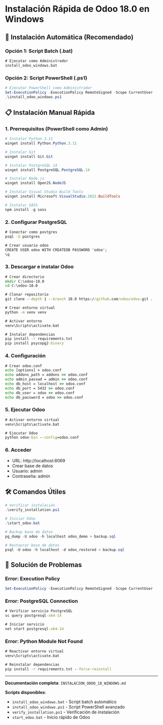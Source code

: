 # Instalación Rápida de Odoo 18.0 en Windows

## 🚀 Instalación Automática (Recomendado)

### Opción 1: Script Batch (.bat)
```cmd
# Ejecutar como Administrador
install_odoo_windows.bat
```

### Opción 2: Script PowerShell (.ps1)
```powershell
# Ejecutar PowerShell como Administrador
Set-ExecutionPolicy -ExecutionPolicy RemoteSigned -Scope CurrentUser
.\install_odoo_windows.ps1
```

## 📋 Instalación Manual Rápida

### 1. Prerrequisitos (PowerShell como Admin)
```powershell
# Instalar Python 3.11
winget install Python.Python.3.11

# Instalar Git
winget install Git.Git

# Instalar PostgreSQL 14
winget install PostgreSQL.PostgreSQL.14

# Instalar Node.js
winget install OpenJS.NodeJS

# Instalar Visual Studio Build Tools
winget install Microsoft.VisualStudio.2022.BuildTools

# Instalar SASS
npm install -g sass
```

### 2. Configurar PostgreSQL
```cmd
# Conectar como postgres
psql -U postgres

# Crear usuario odoo
CREATE USER odoo WITH CREATEDB PASSWORD 'odoo';
\q
```

### 3. Descargar e instalar Odoo
```cmd
# Crear directorio
mkdir C:\odoo-18.0
cd C:\odoo-18.0

# Clonar repositorio
git clone --depth 1 --branch 18.0 https://github.com/odoo/odoo.git .

# Crear entorno virtual
python -m venv venv

# Activar entorno
venv\Scripts\activate.bat

# Instalar dependencias
pip install -r requirements.txt
pip install psycopg2-binary
```

### 4. Configuración
```cmd
# Crear odoo.conf
echo [options] > odoo.conf
echo addons_path = addons >> odoo.conf
echo admin_passwd = admin >> odoo.conf
echo db_host = localhost >> odoo.conf
echo db_port = 5432 >> odoo.conf
echo db_user = odoo >> odoo.conf
echo db_password = odoo >> odoo.conf
```

### 5. Ejecutar Odoo
```cmd
# Activar entorno virtual
venv\Scripts\activate.bat

# Ejecutar Odoo
python odoo-bin --config=odoo.conf
```

### 6. Acceder
- URL: http://localhost:8069
- Crear base de datos
- Usuario: admin
- Contraseña: admin

## 🛠️ Comandos Útiles

```powershell
# Verificar instalación
.\verify_installation.ps1

# Iniciar Odoo
.\start_odoo.bat

# Backup base de datos
pg_dump -U odoo -h localhost odoo_demo > backup.sql

# Restaurar base de datos
psql -U odoo -h localhost -d odoo_restored < backup.sql
```

## 🔧 Solución de Problemas

### Error: Execution Policy
```powershell
Set-ExecutionPolicy -ExecutionPolicy RemoteSigned -Scope CurrentUser
```

### Error: PostgreSQL Connection
```cmd
# Verificar servicio PostgreSQL
sc query postgresql-x64-14

# Iniciar servicio
net start postgresql-x64-14
```

### Error: Python Module Not Found
```cmd
# Reactivar entorno virtual
venv\Scripts\activate.bat

# Reinstalar dependencias
pip install -r requirements.txt --force-reinstall
```

---

**Documentación completa**: `INSTALACION_ODOO_18_WINDOWS.md`

**Scripts disponibles**:
- `install_odoo_windows.bat` - Script batch automático
- `install_odoo_windows.ps1` - Script PowerShell avanzado
- `verify_installation.ps1` - Verificación de instalación
- `start_odoo.bat` - Inicio rápido de Odoo
